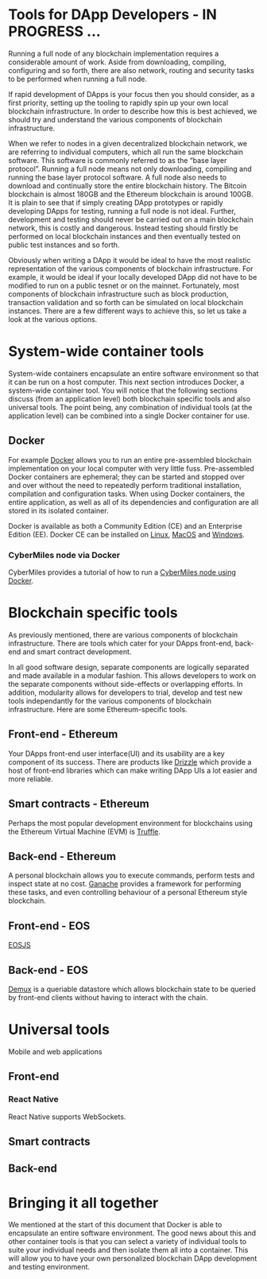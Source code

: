 # Tools for DApp Developers - IN PROGRESS ...

Running a full node of any blockchain implementation requires a considerable amount of work. Aside from downloading, compiling, configuring and so forth, there are also network, routing and security tasks to be performed when running a full node.

If rapid development of DApps is your focus then you should consider, as a first priority, setting up the tooling to rapidly spin up your own local blockchain infrastructure. In order to describe how this is best achieved, we should try and understand the various components of blockchain infrastructure.

When we refer to nodes in a given decentralized blockchain network, we are referring to individual computers, which all run the same blockchain software. This software is commonly referred to as the “base layer protocol”. Running a full node means not only downloading, compiling and running the base layer protocol software. A full node also needs to download and continually store the entire blockchain history. The Bitcoin blockchain is almost 180GB and the Ethereum blockchain is around 100GB. It is plain to see that if simply creating DApp prototypes or rapidly developing DApps for testing, running a full node is not ideal. Further, development and testing should never be carried out on a main blockchain network, this is costly and dangerous. Instead testing should firstly be performed on local blockchain instances and then eventually tested on public test instances and so forth.

Obviously when writing a DApp it would be ideal to have the most realistic representation of the various components of blockchain infrastructure. For example, it would be ideal if your locally developed DApp did not have to be modified to run on a public tesnet or on the mainnet. Fortunately, most components of blockchain infrastructure such as block production, transaction validation and so forth can be simulated on local blockchain instances. There are a few different ways to achieve this, so let us take a look at the various options.

# System-wide container tools
System-wide containers encapsulate an entire software environment so that it can be run on a host computer. This next section introduces Docker, a system-wide container tool. You will notice that the following sections discuss (from an application level) both blockchain specific tools and also universal tools. The point being, any combination of individual tools (at the application level) can be combined into a single Docker container for use. 

## Docker
For example [Docker](https://www.docker.com/) allows you to run an entire pre-assembled blockchain implementation on your local computer with very little fuss. Pre-assembled Docker containers are ephemeral; they can be started and stopped over and over without the need to repeatedly perform traditional installation, compilation and configuration tasks. When using Docker containers, the entire application, as well as all of its dependencies and configuration are all stored in its isolated container.

Docker is available as both a Community Edition (CE) and an Enterprise Edition (EE). Docker CE can be installed on [Linux](https://docs.docker.com/install/linux/docker-ce/ubuntu/), [MacOS](https://docs.docker.com/docker-for-mac/install/) and [Windows](https://docs.docker.com/docker-for-windows/install/).

### CyberMiles node via Docker
CyberMiles provides a tutorial of how to run a [CyberMiles node using Docker](https://www.litylang.org/getting_started/#start-a-cybermiles-node). 

# Blockchain specific tools
As previously mentioned, there are various components of blockchain infrastructure. There are tools which cater for your DApps front-end, back-end and smart contract development.

In all good software design, separate components are logically separated and made available in a modular fashion. This allows developers to work on the separate components without side-effects or overlapping efforts. In addition, modularity allows for developers to trial, develop and test new tools independantly for the various components of blockchain infrastructure. Here are some Ethereum-specific tools.

## Front-end - Ethereum
Your DApps front-end user interface(UI) and its usability are a key component of its success. There are products like [Drizzle](https://truffleframework.com/drizzle) which provide a host of front-end libraries which can make writing DApp UIs a lot easier and more reliable.

## Smart contracts - Ethereum
Perhaps the most popular development environment for blockchains using the Ethereum Virtual Machine (EVM) is [Truffle](https://truffleframework.com/truffle).

## Back-end - Ethereum
A personal blockchain allows you to execute commands, perform tests and inspect state at no cost. [Ganache](https://truffleframework.com/ganache) provides a framework for performing these tasks, and even controlling behaviour of a personal Ethereum style blockchain.

## Front-end - EOS
[EOSJS](https://github.com/EOSIO/eosjs)

## Back-end - EOS
[Demux](https://github.com/EOSIO/demux-js) is a queriable datastore which allows blockchain state to be queried by front-end clients without having to interact with the chain.

# Universal tools
Mobile and web applications 

## Front-end

### React Native
React Native supports WebSockets.

## Smart contracts

## Back-end


# Bringing it all together
We mentioned at the start of this document that Docker is able to encapsulate an entire software environment. The good news about this and other container tools is that you can select a variety of individual tools to suite your individual needs and then isolate them all into a container. This will allow you to have your own personalized blockchain DApp development and testing environment.
